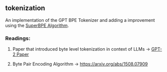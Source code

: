 ## tokenization

An implementation of the GPT BPE Tokenizer and
adding a improvement using the [SuperBPE Algorithm](https://arxiv.org/abs/2503.13423).

### Readings:

1. Paper that introduced byte level tokenization in context of LLMs -> [GPT-2 Paper](https://cdn.openai.com/better-language-models/language_models_are_unsupervised_multitask_learners.pdf)

2. Byte Pair Encoding Algorithm -> https://arxiv.org/abs/1508.07909
